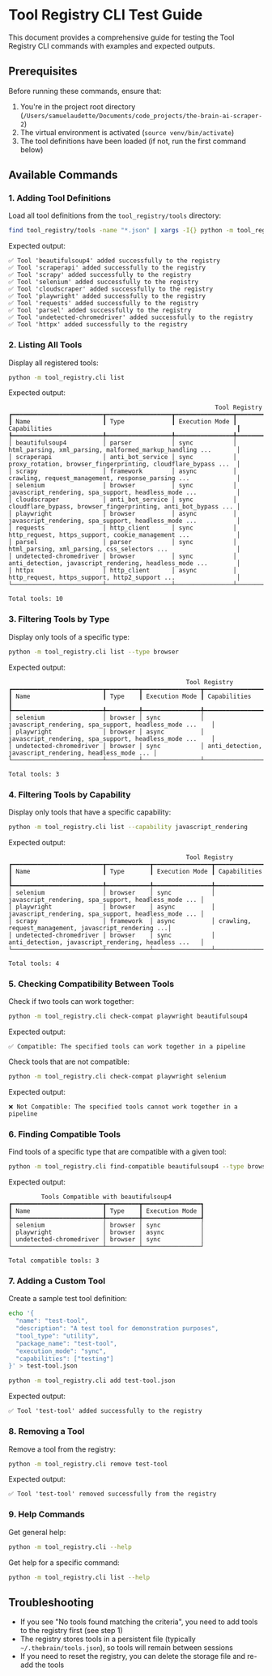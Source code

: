 # Tool Registry CLI Test Guide

This document provides a comprehensive guide for testing the Tool Registry CLI commands with examples and expected outputs.

## Prerequisites

Before running these commands, ensure that:

1. You're in the project root directory (`/Users/samuelaudette/Documents/code_projects/the-brain-ai-scraper-2`)
2. The virtual environment is activated (`source venv/bin/activate`)
3. The tool definitions have been loaded (if not, run the first command below)

## Available Commands

### 1. Adding Tool Definitions

Load all tool definitions from the `tool_registry/tools` directory:

```bash
find tool_registry/tools -name "*.json" | xargs -I{} python -m tool_registry.cli add {}
```

Expected output:
```
✅ Tool 'beautifulsoup4' added successfully to the registry
✅ Tool 'scraperapi' added successfully to the registry
✅ Tool 'scrapy' added successfully to the registry
✅ Tool 'selenium' added successfully to the registry
✅ Tool 'cloudscraper' added successfully to the registry
✅ Tool 'playwright' added successfully to the registry
✅ Tool 'requests' added successfully to the registry
✅ Tool 'parsel' added successfully to the registry
✅ Tool 'undetected-chromedriver' added successfully to the registry
✅ Tool 'httpx' added successfully to the registry
```

### 2. Listing All Tools

Display all registered tools:

```bash
python -m tool_registry.cli list
```

Expected output:
```
                                                         Tool Registry                                                          
┏━━━━━━━━━━━━━━━━━━━━━━━━━┳━━━━━━━━━━━━━━━━━━┳━━━━━━━━━━━━━━━━┳━━━━━━━━━━━━━━━━━━━━━━━━━━━━━━━━━━━━━━━━━━━━━━━━━━━━━━━━━━━━━━━━┓
┃ Name                    ┃ Type             ┃ Execution Mode ┃ Capabilities                                                   ┃
┡━━━━━━━━━━━━━━━━━━━━━━━━━╇━━━━━━━━━━━━━━━━━━╇━━━━━━━━━━━━━━━━╇━━━━━━━━━━━━━━━━━━━━━━━━━━━━━━━━━━━━━━━━━━━━━━━━━━━━━━━━━━━━━━━━┩
│ beautifulsoup4          │ parser           │ sync           │ html_parsing, xml_parsing, malformed_markup_handling ...       │
│ scraperapi              │ anti_bot_service │ sync           │ proxy_rotation, browser_fingerprinting, cloudflare_bypass ...  │
│ scrapy                  │ framework        │ async          │ crawling, request_management, response_parsing ...             │
│ selenium                │ browser          │ sync           │ javascript_rendering, spa_support, headless_mode ...           │
│ cloudscraper            │ anti_bot_service │ sync           │ cloudflare_bypass, browser_fingerprinting, anti_bot_bypass ... │
│ playwright              │ browser          │ async          │ javascript_rendering, spa_support, headless_mode ...           │
│ requests                │ http_client      │ sync           │ http_request, https_support, cookie_management ...             │
│ parsel                  │ parser           │ sync           │ html_parsing, xml_parsing, css_selectors ...                   │
│ undetected-chromedriver │ browser          │ sync           │ anti_detection, javascript_rendering, headless_mode ...        │
│ httpx                   │ http_client      │ async          │ http_request, https_support, http2_support ...                 │
└─────────────────────────┴──────────────────┴────────────────┴────────────────────────────────────────────────────────────────┘

Total tools: 10
```

### 3. Filtering Tools by Type

Display only tools of a specific type:

```bash
python -m tool_registry.cli list --type browser
```

Expected output:
```
                                                 Tool Registry                                                  
┏━━━━━━━━━━━━━━━━━━━━━━━━━┳━━━━━━━━━┳━━━━━━━━━━━━━━━━┳━━━━━━━━━━━━━━━━━━━━━━━━━━━━━━━━━━━━━━━━━━━━━━━━━━━━━━━━━┓
┃ Name                    ┃ Type    ┃ Execution Mode ┃ Capabilities                                            ┃
┡━━━━━━━━━━━━━━━━━━━━━━━━━╇━━━━━━━━━╇━━━━━━━━━━━━━━━━╇━━━━━━━━━━━━━━━━━━━━━━━━━━━━━━━━━━━━━━━━━━━━━━━━━━━━━━━━━┩
│ selenium                │ browser │ sync           │ javascript_rendering, spa_support, headless_mode ...    │
│ playwright              │ browser │ async          │ javascript_rendering, spa_support, headless_mode ...    │
│ undetected-chromedriver │ browser │ sync           │ anti_detection, javascript_rendering, headless_mode ... │
└─────────────────────────┴─────────┴────────────────┴─────────────────────────────────────────────────────────┘

Total tools: 3
```

### 4. Filtering Tools by Capability

Display only tools that have a specific capability:

```bash
python -m tool_registry.cli list --capability javascript_rendering
```

Expected output:
```
                                                 Tool Registry                                                 
┏━━━━━━━━━━━━━━━━━━━━━━━━━┳━━━━━━━━━━━━┳━━━━━━━━━━━━━━━━┳━━━━━━━━━━━━━━━━━━━━━━━━━━━━━━━━━━━━━━━━━━━━━━━━━━━━━┓
┃ Name                    ┃ Type       ┃ Execution Mode ┃ Capabilities                                        ┃
┡━━━━━━━━━━━━━━━━━━━━━━━━━╇━━━━━━━━━━━━╇━━━━━━━━━━━━━━━━╇━━━━━━━━━━━━━━━━━━━━━━━━━━━━━━━━━━━━━━━━━━━━━━━━━━━━━┩
│ selenium                │ browser    │ sync           │ javascript_rendering, spa_support, headless_mode ... │
│ playwright              │ browser    │ async          │ javascript_rendering, spa_support, headless_mode ... │
│ scrapy                  │ framework  │ async          │ crawling, request_management, javascript_rendering ...│
│ undetected-chromedriver │ browser    │ sync           │ anti_detection, javascript_rendering, headless ...   │
└─────────────────────────┴────────────┴────────────────┴──────────────────────────────────────────────────────┘

Total tools: 4
```

### 5. Checking Compatibility Between Tools

Check if two tools can work together:

```bash
python -m tool_registry.cli check-compat playwright beautifulsoup4
```

Expected output:
```
✅ Compatible: The specified tools can work together in a pipeline
```

Check tools that are not compatible:

```bash
python -m tool_registry.cli check-compat playwright selenium
```

Expected output:
```
❌ Not Compatible: The specified tools cannot work together in a pipeline
```

### 6. Finding Compatible Tools

Find tools of a specific type that are compatible with a given tool:

```bash
python -m tool_registry.cli find-compatible beautifulsoup4 --type browser
```

Expected output:
```
         Tools Compatible with beautifulsoup4         
┏━━━━━━━━━━━━━━━━━━━━━━━━━┳━━━━━━━━━┳━━━━━━━━━━━━━━━━┓
┃ Name                    ┃ Type    ┃ Execution Mode ┃
┡━━━━━━━━━━━━━━━━━━━━━━━━━╇━━━━━━━━━╇━━━━━━━━━━━━━━━━┩
│ selenium                │ browser │ sync           │
│ playwright              │ browser │ async          │
│ undetected-chromedriver │ browser │ sync           │
└─────────────────────────┴─────────┴────────────────┘

Total compatible tools: 3
```

### 7. Adding a Custom Tool

Create a sample test tool definition:

```bash
echo '{
  "name": "test-tool",
  "description": "A test tool for demonstration purposes",
  "tool_type": "utility",
  "package_name": "test-tool",
  "execution_mode": "sync",
  "capabilities": ["testing"]
}' > test-tool.json

python -m tool_registry.cli add test-tool.json
```

Expected output:
```
✅ Tool 'test-tool' added successfully to the registry
```

### 8. Removing a Tool

Remove a tool from the registry:

```bash
python -m tool_registry.cli remove test-tool
```

Expected output:
```
✅ Tool 'test-tool' removed successfully from the registry
```

### 9. Help Commands

Get general help:

```bash
python -m tool_registry.cli --help
```

Get help for a specific command:

```bash
python -m tool_registry.cli list --help
```

## Troubleshooting

- If you see "No tools found matching the criteria", you need to add tools to the registry first (see step 1)
- The registry stores tools in a persistent file (typically `~/.thebrain/tools.json`), so tools will remain between sessions
- If you need to reset the registry, you can delete the storage file and re-add the tools
